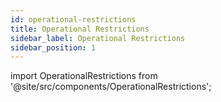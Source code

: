 ```yaml
---
id: operational-restrictions
title: Operational Restrictions
sidebar_label: Operational Restrictions
sidebar_position: 1
---
```


import OperationalRestrictions from '@site/src/components/OperationalRestrictions';

<OperationalRestrictions />
